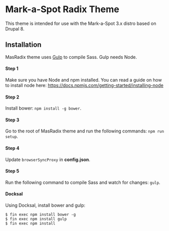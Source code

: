 # Mark-a-Spot Radix Theme

This theme is intended for use with the Mark-a-Spot 3.x distro based on Drupal 8.

## Installation

MasRadix theme uses [Gulp](http://gulpjs.com) to compile Sass. Gulp needs Node.

#### Step 1
Make sure you have Node and npm installed. 
You can read a guide on how to install node here: https://docs.npmjs.com/getting-started/installing-node

#### Step 2
Install bower: `npm install -g bower`.

#### Step 3
Go to the root of MasRadix theme and run the following commands: `npm run setup`.

#### Step 4
Update `browserSyncProxy` in **config.json**.

#### Step 5
Run the following command to compile Sass and watch for changes: `gulp`.

#### Docksal
Using Docksal, install bower and gulp:

```
$ fin exec npm install bower -g
$ fin exec npm install gulp 
$ fin exec npm install

```